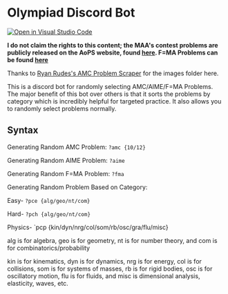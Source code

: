 # Olympiad Discord Bot

[![Open in Visual Studio Code](https://open.vscode.dev/badges/open-in-vscode.svg)](https://open.vscode.dev/Haadi-Khan/AMC-Problem-Bot)

**I do not claim the rights to this content; the MAA's contest problems are publicly released on the AoPS website, found [here](https://artofproblemsolving.com/wiki/index.php/AMC_Problems_and_Solutions). F=MA Problems can be found [here](https://www.aapt.org/physicsteam/2020/pastexams.cfm)**

Thanks to [Ryan Rudes's AMC Problem Scraper](https://github.com/Ryan-Rudes/amc-problems) for the images folder here.

This is a discord bot for randomly selecting AMC/AIME/F=MA Problems. The major benefit of this bot over others is that it sorts the problems by category which is incredibly helpful for targeted practice. It also allows you to randomly select problems normally.

## Syntax

Generating Random AMC Problem: `?amc {10/12}`

Generating Random AIME Problem: `?aime`

Generating Random F=MA Problem: `?fma`

Generating Random Problem Based on Category:

Easy- `?pce {alg/geo/nt/com}`

Hard- `?pch {alg/geo/nt/com}`

Physics- `pcp {kin/dyn/nrg/col/som/rb/osc/gra/flu/misc}

alg is for algebra, geo is for geometry, nt is for number theory, and com is for combinatorics/probability

kin is for kinematics, dyn is for dynamics, nrg is for energy, col is for collisions, som is for systems of masses, rb is for rigid bodies, osc is for oscillatory motion, flu is for fluids, and misc is dimensional analysis, elasticity, waves, etc.
